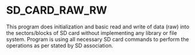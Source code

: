 # SD_CARD_RAW_RW
This program does initialization and basic read and write of data (raw) into the sectors/blocks of SD card without implementing any library or file system. Program is using all necessary SD card commands to perform the operations as per stated by SD association.
